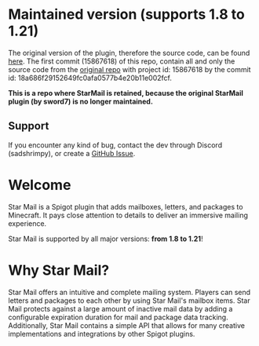 # Maintained version (supports 1.8 to 1.21)
The original version of the plugin, therefore the source code, can be found [here](https://gitlab.com/sword7/starmail).
The first commit (15867618) of this repo, contain all and only the source code from the [original repo](https://gitlab.com/sword7/starmail) with project id: 15867618 by the commit id: 18a686f29152649fc0afa0577b4e20b11e002fcf.

**This is a repo where StarMail is retained, because  the original StarMail plugin (by sword7) is no longer maintained.**

## Support
If you encounter any kind of bug, contact the dev through Discord (sadshrimpy), or  create a [GitHub Issue](https://github.com/SadShrimpyy/StarMail/issues).

# Welcome
Star Mail is a Spigot plugin that adds mailboxes, letters, and packages to Minecraft. It pays close attention to details to deliver an immersive mailing experience.

Star Mail is supported by all major versions: **from 1.8 to 1.21**!

# Why Star Mail?
Star Mail offers an intuitive and complete mailing system. Players can send letters and packages to each other by using Star Mail's mailbox items. Star Mail protects against a large amount of inactive mail data by adding a configurable expiration duration for mail and package data tracking.
Additionally, Star Mail contains a simple API that allows for many creative implementations and integrations by other Spigot plugins.